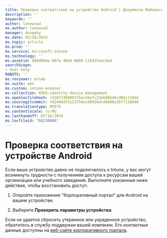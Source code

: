 ```yaml
---
title: Проверка соответствия на устройстве Android | Документы Майкрософт
description: ''
keywords: ''
author: lenewsad
ms.author: lanewsad
manager: dougeby
ms.date: 05/28/2019
ms.topic: article
ms.prod: ''
ms.service: microsoft-intune
ms.technology: ''
ms.assetid: d98d9bbe-98fa-48a9-8808-110435eac9e4
searchScope:
- User help
ROBOTS: ''
ms.reviewer: arnab
ms.suite: ems
ms.custom: intune-enduser
ms.collection: M365-identity-device-management
ms.openlocfilehash: c3287238900725acebefc23eb00246cd04c7a5bb
ms.sourcegitcommit: fd2499df5123758ecb093b4cdd486e35f713b040
ms.translationtype: MTE75
ms.contentlocale: ru-RU
ms.lasthandoff: 07/16/2019
ms.locfileid: "68230086"
---
```

# <a name="check-compliance-on-your-android-device"></a>Проверка соответствия на устройстве Android

Если ваше устройство давно не подключалось к Intune, у вас могут возникнуть трудности с получением доступа к ресурсам вашей организации или учебного заведения. Выполните указанные ниже действия, чтобы восстановить доступ.  

1. Откройте приложение "Корпоративный портал" для Android на вашем устройстве.  

2. Выберите **Проверить параметры устройства**.   

Если не удается сбросить утерянное или украденное устройство, обратитесь в службу поддержки вашей компании. Его контактные данные доступны на [веб-сайте корпоративного портала](https://go.microsoft.com/fwlink/?linkid=2010980).  

